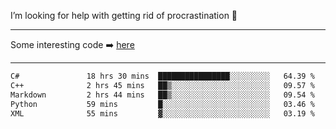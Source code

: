 I’m looking for help with getting rid of procrastination 🤔

-----

Some interesting code :arrow_right: [here](https://github.com/zhen8838/playground)

-----

<!--START_SECTION:waka-->

```txt
C#               18 hrs 30 mins  ████████████████░░░░░░░░░   64.39 %
C++              2 hrs 45 mins   ██▒░░░░░░░░░░░░░░░░░░░░░░   09.57 %
Markdown         2 hrs 44 mins   ██▒░░░░░░░░░░░░░░░░░░░░░░   09.54 %
Python           59 mins         █░░░░░░░░░░░░░░░░░░░░░░░░   03.46 %
XML              55 mins         ▓░░░░░░░░░░░░░░░░░░░░░░░░   03.19 %
```

<!--END_SECTION:waka-->

<!--
**zhen8838/zhen8838** is a ✨ _special_ ✨ repository because its `README.md` (this file) appears on your GitHub profile.

Here are some ideas to get you started:

- 🔭 I’m currently working on ...
- 🌱 I’m currently learning ...
- 👯 I’m looking to collaborate on ...
 ...
- 💬 Ask me about ...
- 📫 How to reach me: ...
- 😄 Pronouns: ...
- ⚡ Fun fact: ...
-->
